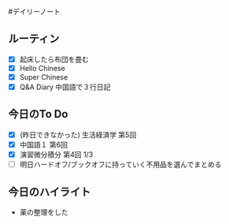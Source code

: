 #デイリーノート
## ルーティン
- [x] 起床したら布団を畳む
- [x] Hello Chinese
- [x] Super Chinese
- [x] Q&A Diary 中国語で３行日記
## 今日のTo Do
- [x] (昨日できなかった) 生活経済学 第5回
- [x] 中国語１ 第6回
- [x] 演習微分積分 第4回 1/3
- [ ] 明日ハードオフ/ブックオフに持っていく不用品を選んでまとめる
## 今日のハイライト
- 薬の整理をした
